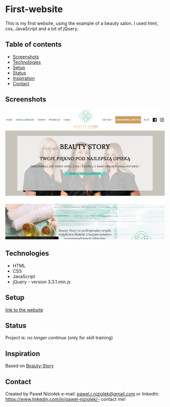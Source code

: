 # First-website

This is my first website, using the example of a beauty salon. I used html, css, JavaScript and a bit of jQuery.

## Table of contents

- [Screenshots](#screenshots)
- [Technologies](#technologies)
- [Setup](#setup)
- [Status](#status)
- [Inspiration](#inspiration)
- [Contact](#contact)

## Screenshots

![Screenshot](./graphics/screenshot.png)

## Technologies

- HTML
- CSS
- JavaScript
- jQuery - version 3.3.1.min.js

## Setup

[link to the website](https://pawelniziolek.github.io/First-website/index.html)

## Status

Project is: _no longer continue_ (only for skill training)

## Inspiration

Based on [Beauty-Story](https://www.beauty-story.pl/)

## Contact

Created by Paweł Niziołek e-mail: pawel.r.niziolek@gmail.com or linkedIn: https://www.linkedin.com/in/pawel-niziolek/- contact me!
